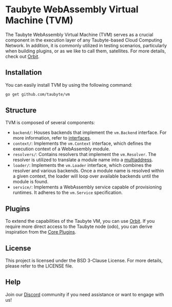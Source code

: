 # Taubyte WebAssembly Virtual Machine (TVM)

The Taubyte WebAssembly Virtual Machine (TVM) serves as a crucial component in the execution layer of any Taubyte-based Cloud Computing Network. In addition, it is commonly utilized in testing scenarios, particularly when building plugins, or as we like to call them, satellites. For more details, check out [Orbit](https://github.com/taubyte/vm-orbit).

## Installation

You can easily install TVM by using the following command:

```bash
go get github.com/taubyte/vm
```

## Structure

TVM is composed of several components:

  - `backend/`: Houses backends that implement the `vm.Backend` interface. For more information, refer to [interfaces](https://github.com/taubyte/go-interfaces/vm).
  - `context/`: Implements the `vm.Context` interface, which defines the execution context of a WebAssembly module.
  - `resolvers/`: Contains resolvers that implement the `vm.Resolver`. The resolver is utilized to translate a module name into a [multiaddress](https://github.com/multiformats/multiaddr).
  - `loader/`: Implements the `vm.Loader` interface, which combines the resolver and various backends. Once a module name is resolved within a given context, the loader will loop over available backends until the module is found.
  - `service/`: Implements a WebAssembly service capable of provisioning runtimes. It adheres to the `vm.Service` specification.

## Plugins

To extend the capabilities of the Taubyte VM, you can use [Orbit](https://github.com/taubyte/vm-orbit). If you require more direct access to the Taubyte node (odo), you can derive inspiration from the [Core Plugins](https://github.com/taubyte/vm-core-plugins).

## License

This project is licensed under the BSD 3-Clause License. For more details, please refer to the LICENSE file.

## Help

Join our [Discord](https://discord.gg/taubyte) community if you need assistance or want to engage with us!
